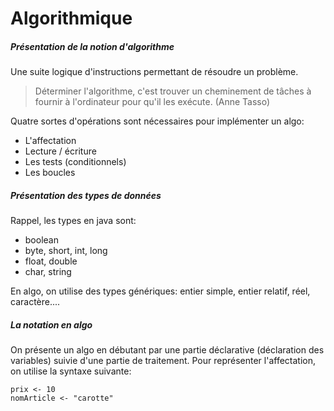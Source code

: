 ﻿# Algorithmique

##### Présentation de la notion d'algorithme 
Une suite logique d'instructions permettant de résoudre un problème. 
> Déterminer l'algorithme, c'est trouver un cheminement de tâches à fournir à l'ordinateur pour qu'il les exécute. (Anne Tasso)

Quatre sortes d'opérations sont nécessaires pour implémenter un algo: 
* L'affectation
* Lecture / écriture
* Les tests (conditionnels)
* Les boucles

##### Présentation des types de données
Rappel, les types en java sont: 
* boolean
* byte, short, int, long
* float, double
* char, string

En algo, on utilise des types génériques: entier simple, entier relatif, réel, caractère....

##### La notation en algo
On présente un algo en débutant par une partie déclarative (déclaration des variables) suivie d'une partie de traitement.
Pour représenter l'affectation, on utilise la syntaxe suivante: 
```
prix <- 10
nomArticle <- "carotte"

```
